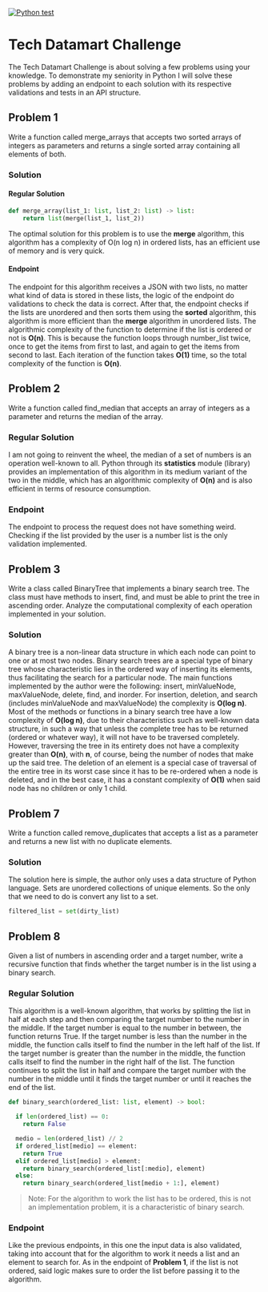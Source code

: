 [![Python test](https://github.com/alejandro-kid/datamart-challenge/actions/workflows/python-test.yml/badge.svg)](https://github.com/alejandro-kid/datamart-challenge/actions/workflows/python-test.yml)

# Tech Datamart Challenge

The Tech Datamart Challenge is about solving a few problems using your knowledge. To demonstrate my seniority in Python I will solve these problems by adding an endpoint to each solution with its respective validations and tests in an API structure.

## Problem 1

Write a function called merge_arrays that accepts two sorted arrays of integers as parameters and returns a single sorted array containing all elements of both.

### Solution

#### Regular Solution

```python
def merge_array(list_1: list, list_2: list) -> list:
    return list(merge(list_1, list_2))
```

The optimal solution for this problem is to use the **merge** algorithm, this algorithm has a complexity of O(n log n) in ordered lists, has an efficient use of memory and is very quick.

#### Endpoint

The endpoint for this algorithm receives a JSON with two lists, no matter what kind of data is stored in these lists, the logic of the endpoint do validations to check the data is correct. After that, the endpoint checks if the lists are unordered and then sorts them using the **sorted** algorithm, this algorithm is more efficient than the **merge** algorithm in unordered lists. The algorithmic complexity of the function to determine if the list is ordered or not is **O(n)**. This is because the function loops through number_list twice, once to get the items from first to last, and again to get the items from second to last. Each iteration of the function takes **O(1)** time, so the total complexity of the function is **O(n)**.

## Problem 2

Write a function called find_median that accepts an array of integers as a parameter and returns the median of the array.

### Regular Solution

I am not going to reinvent the wheel, the median of a set of numbers is an operation well-known to all. Python through its **statistics** module (library) provides an implementation of this algorithm in its medium variant of the two in the middle, which has an algorithmic complexity of **O(n)** and is also efficient in terms of resource consumption.

### Endpoint

The endpoint to process the request does not have something weird. Checking if the list provided by the user is a number list is the only validation implemented.

## Problem 3

Write a class called BinaryTree that implements a binary search tree. The class must have methods to insert, find, and must be able to print the tree in ascending order. Analyze the computational complexity of each operation implemented in your solution.

### Solution

A binary tree is a non-linear data structure in which each node can point to one or at most two nodes. Binary search trees are a special type of binary tree whose characteristic lies in the ordered way of inserting its elements, thus facilitating the search for a particular node.
The main functions implemented by the author were the following: insert, minValueNode, maxValueNode, delete, find, and inorder.
For insertion, deletion, and search (includes minValueNode and maxValueNode) the complexity is **O(log n)**. Most of the methods or functions in a binary search tree have a low complexity of **O(log n)**, due to their characteristics such as well-known data structure, in such a way that unless the complete tree has to be returned (ordered or whatever way), it will not have to be traversed completely. However, traversing the tree in its entirety does not have a complexity greater than **O(n)**, with **n**, of course, being the number of nodes that make up the said tree. The deletion of an element is a special case of traversal of the entire tree in its worst case since it has to be re-ordered when a node is deleted, and in the best case, it has a constant complexity of **O(1)** when said node has no children or only 1 child.

## Problem 7

Write a function called remove_duplicates that accepts a list as a parameter and returns a new list with no duplicate elements.

### Solution

The solution here is simple, the author only uses a data structure of Python language. Sets are unordered collections of unique elements. So the only that we need to do is convert any list to a set.

```python
filtered_list = set(dirty_list)
```

## Problem 8

Given a list of numbers in ascending order and a target number, write a recursive function that finds whether the target number is in the list using a binary search.

### Regular Solution

This algorithm is a well-known algorithm, that works by splitting the list in half at each step and then comparing the target number to the number in the middle. If the target number is equal to the number in between, the function returns True. If the target number is less than the number in the middle, the function calls itself to find the number in the left half of the list. If the target number is greater than the number in the middle, the function calls itself to find the number in the right half of the list. The function continues to split the list in half and compare the target number with the number in the middle until it finds the target number or until it reaches the end of the list.

```python
def binary_search(ordered_list: list, element) -> bool:

  if len(ordered_list) == 0:
    return False

  medio = len(ordered_list) // 2
  if ordered_list[medio] == element:
    return True
  elif ordered_list[medio] > element:
    return binary_search(ordered_list[:medio], element)
  else:
    return binary_search(ordered_list[medio + 1:], element)
```

>Note: For the algorithm to work the list has to be ordered, this is not an implementation problem, it is a characteristic of binary search.

### Endpoint

Like the previous endpoints, in this one the input data is also validated, taking into account that for the algorithm to work it needs a list and an element to search for. As in the endpoint of **Problem 1**, if the list is not ordered, said logic makes sure to order the list before passing it to the algorithm.
